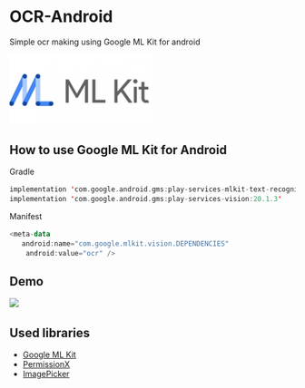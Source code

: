 # OCR-Android

Simple ocr making using Google ML Kit for android

<img src="media/mlkit.jpg"  width="250">

## How to use Google ML Kit for Android

Gradle
```kotlin
implementation 'com.google.android.gms:play-services-mlkit-text-recognition:18.0.2'
implementation 'com.google.android.gms:play-services-vision:20.1.3'
```

Manifest
```kotlin
<meta-data
   android:name="com.google.mlkit.vision.DEPENDENCIES"
    android:value="ocr" />
```





## Demo
![](media/ocr.gif)

## Used libraries
- [Google ML Kit](https://developers.google.com/ml-kit)
- [PermissionX](https://github.com/guolindev/PermissionX)
- [ImagePicker](https://github.com/Dhaval2404/ImagePicker)
